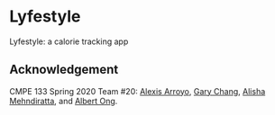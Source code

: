 # Lyfestyle
Lyfestyle: a calorie tracking app

## Acknowledgement
CMPE 133 Spring 2020 Team #20: [Alexis Arroyo](https://github.com/Techo1000), [Gary Chang](https://github.com/1234momo), [Alisha Mehndiratta](https://github.com/alisha8899), and [Albert Ong](https://github.com/Albert-C-Ong). 
